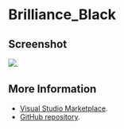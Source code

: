 # Brilliance_Black



## Screenshot
![](https://raw.githubusercontent.com/gerane/VSCodeThemes/master/gerane.Theme-Brilliance_Black/screenshot.png).


## More Information
* [Visual Studio Marketplace](https://marketplace.visualstudio.com/items/gerane.Theme-Brilliance_Black).
* [GitHub repository](https://github.com/gerane/VSCodeThemes).
